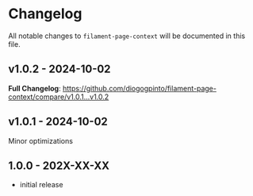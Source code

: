 # Changelog

All notable changes to `filament-page-context` will be documented in this file.

## v1.0.2 - 2024-10-02

**Full Changelog**: https://github.com/diogogpinto/filament-page-context/compare/v1.0.1...v1.0.2

## v1.0.1 - 2024-10-02

Minor optimizations

## 1.0.0 - 202X-XX-XX

- initial release
